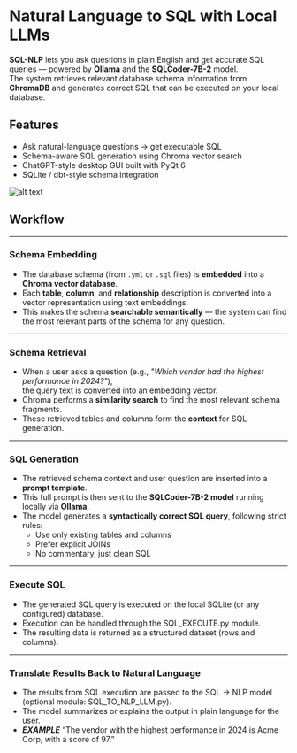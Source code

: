 # Natural Language to SQL with Local LLMs  

**SQL-NLP** lets you ask questions in plain English and get accurate SQL queries — powered by **Ollama** and the **SQLCoder-7B-2** model.  
The system retrieves relevant database schema information from **ChromaDB** and generates correct SQL that can be executed on your local database.  

## Features  

- Ask natural-language questions → get executable SQL 
- Schema-aware SQL generation using Chroma vector search  
- ChatGPT-style desktop GUI built with PyQt 6  
- SQLite / dbt-style schema integration

![alt text]({F0AE1D14-4165-4B01-A431-807FE1ED70C2}.png)


## Workflow  
---
### Schema Embedding  
- The database schema (from `.yml` or `.sql` files) is **embedded** into a **Chroma vector database**.  
- Each **table**, **column**, and **relationship** description is converted into a vector representation using text embeddings.  
- This makes the schema **searchable semantically** — the system can find the most relevant parts of the schema for any question.  
---
### Schema Retrieval  
- When a user asks a question (e.g., *"Which vendor had the highest performance in 2024?"*),  
  the query text is converted into an embedding vector.  
- Chroma performs a **similarity search** to find the most relevant schema fragments.  
- These retrieved tables and columns form the **context** for SQL generation.  
---
### SQL Generation  
- The retrieved schema context and user question are inserted into a **prompt template**. 
- This full prompt is then sent to the **SQLCoder-7B-2 model** running locally via **Ollama**.  
- The model generates a **syntactically correct SQL query**, following strict rules:
  - Use only existing tables and columns  
  - Prefer explicit JOINs  
  - No commentary, just clean SQL 
---
### Execute SQL
- The generated SQL query is executed on the local SQLite (or any configured) database.
- Execution can be handled through the SQL_EXECUTE.py module.
- The resulting data is returned as a structured dataset (rows and columns).
---
### Translate Results Back to Natural Language
- The results from SQL execution are passed to the SQL → NLP model (optional module: SQL_TO_NLP_LLM.py).
- The model summarizes or explains the output in plain language for the user.
- ***EXAMPLE*** “The vendor with the highest performance in 2024 is Acme Corp, with a score of 97.”
